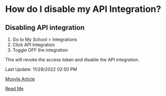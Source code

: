 # How do I disable my API Integration?

## Disabling API integration

1. Go to My School > Integrations
2. Click API Integration
3. Toggle OFF the integration

This will revoke the access token and disable the API integration.

Last Update: 11/28/2022 02:50 PM

[Mosyle Article](https://myschool.mosyle.com/#helpcenter/1263)

[Read Me](readme.md)
